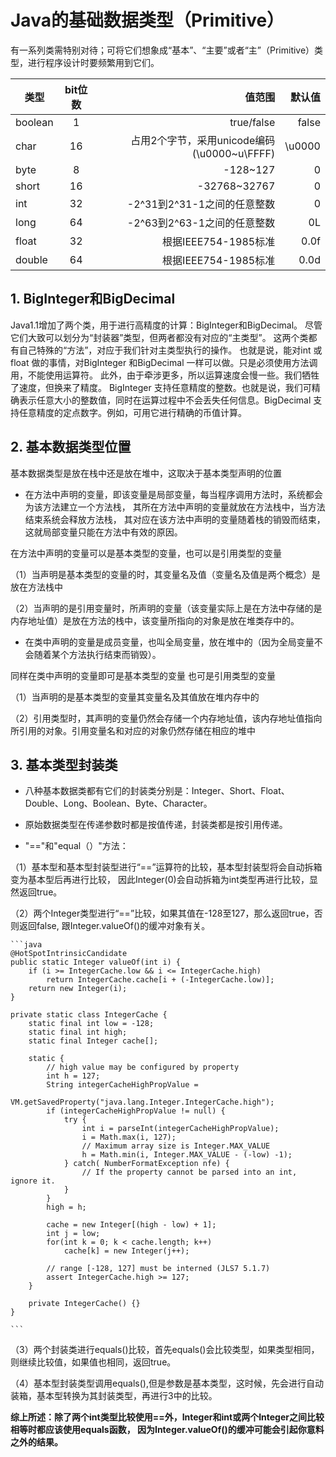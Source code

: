# Java的基础数据类型（Primitive）

有一系列类需特别对待；可将它们想象成“基本”、“主要”或者“主”（Primitive）类型，进行程序设计时要频繁用到它们。

| 类型   |      bit位数      |  值范围 | 默认值 | 
|----------|:-------------:|------:|------:|
|boolean |1| true/false |false|
| char | 16| 占用2个字节，采用unicode编码 (\u0000~u\FFFF) |\u0000|
| byte | 8| -128~127 |0|
| short | 16| -32768~32767 |0|
| int | 32|-2^31到2^31-1之间的任意整数 |0|
| long | 64|-2^63到2^63-1之间的任意整数|0L|
| float | 32|根据IEEE754-1985标准 |0.0f|
| double | 64|根据IEEE754-1985标准|0.0d|




## 1. BigInteger和BigDecimal
Java1.1增加了两个类，用于进行高精度的计算：BigInteger和BigDecimal。
尽管它们大致可以划分为“封装器”类型，但两者都没有对应的“主类型”。
这两个类都有自己特殊的“方法”，对应于我们针对主类型执行的操作。
也就是说，能对int 或float 做的事情，对BigInteger 和BigDecimal 一样可以做。只是必须使用方法调用，不能使用运算符。
此外，由于牵涉更多，所以运算速度会慢一些。我们牺牲了速度，但换来了精度。
BigInteger 支持任意精度的整数。也就是说，我们可精确表示任意大小的整数值，同时在运算过程中不会丢失任何信息。BigDecimal 支持任意精度的定点数字。例如，可用它进行精确的币值计算。



## 2. 基本数据类型位置
基本数据类型是放在栈中还是放在堆中，这取决于基本类型声明的位置

- 在方法中声明的变量，即该变量是局部变量，每当程序调用方法时，系统都会为该方法建立一个方法栈，
其所在方法中声明的变量就放在方法栈中，当方法结束系统会释放方法栈，
其对应在该方法中声明的变量随着栈的销毁而结束，这就局部变量只能在方法中有效的原因。

 在方法中声明的变量可以是基本类型的变量，也可以是引用类型的变量

（1）当声明是基本类型的变量的时，其变量名及值（变量名及值是两个概念）是放在方法栈中
 
（2）当声明的是引用变量时，所声明的变量（该变量实际上是在方法中存储的是内存地址值）是放在方法的栈中，该变量所指向的对象是放在堆类存中的。

- 在类中声明的变量是成员变量，也叫全局变量，放在堆中的（因为全局变量不会随着某个方法执行结束而销毁）。

同样在类中声明的变量即可是基本类型的变量 也可是引用类型的变量

（1）当声明的是基本类型的变量其变量名及其值放在堆内存中的

（2）引用类型时，其声明的变量仍然会存储一个内存地址值，该内存地址值指向所引用的对象。引用变量名和对应的对象仍然存储在相应的堆中

## 3. 基本类型封装类
- 八种基本数据类都有它们的封装类分别是：Integer、Short、Float、Double、Long、Boolean、Byte、Character。

- 原始数据类型在传递参数时都是按值传递，封装类都是按引用传递。
- "=="和"equal（）"方法：

（1）基本型和基本型封装型进行“==”运算符的比较，基本型封装型将会自动拆箱变为基本型后再进行比较，
因此Integer(0)会自动拆箱为int类型再进行比较，显然返回true。

（2）两个Integer类型进行“==”比较，如果其值在-128至127，那么返回true，否则返回false, 
跟Integer.valueOf()的缓冲对象有关。
    
    ```java
    @HotSpotIntrinsicCandidate
    public static Integer valueOf(int i) {
        if (i >= IntegerCache.low && i <= IntegerCache.high)
            return IntegerCache.cache[i + (-IntegerCache.low)];
        return new Integer(i);
    }
    
    private static class IntegerCache {
        static final int low = -128;
        static final int high;
        static final Integer cache[];

        static {
            // high value may be configured by property
            int h = 127;
            String integerCacheHighPropValue =
                VM.getSavedProperty("java.lang.Integer.IntegerCache.high");
            if (integerCacheHighPropValue != null) {
                try {
                    int i = parseInt(integerCacheHighPropValue);
                    i = Math.max(i, 127);
                    // Maximum array size is Integer.MAX_VALUE
                    h = Math.min(i, Integer.MAX_VALUE - (-low) -1);
                } catch( NumberFormatException nfe) {
                    // If the property cannot be parsed into an int, ignore it.
                }
            }
            high = h;

            cache = new Integer[(high - low) + 1];
            int j = low;
            for(int k = 0; k < cache.length; k++)
                cache[k] = new Integer(j++);

            // range [-128, 127] must be interned (JLS7 5.1.7)
            assert IntegerCache.high >= 127;
        }

        private IntegerCache() {}
    }
        
    ```

（3）两个封装类进行equals()比较，首先equals()会比较类型，如果类型相同，则继续比较值，如果值也相同，返回true。

（4）基本型封装类型调用equals(),但是参数是基本类型，这时候，先会进行自动装箱，基本型转换为其封装类型，再进行3中的比较。

**综上所述：除了两个int类型比较使用==外，Integer和int或两个Integer之间比较相等时都应该使用equals函数，
因为Integer.valueOf()的缓冲可能会引起你意料之外的结果。**
  


  

　





